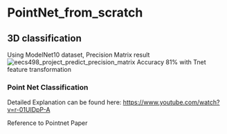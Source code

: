 # PointNet_from_scratch
## 3D classification

Using ModelNet10 dataset, Precision Matrix result
![eecs498_project_predict_precision_matrix](https://user-images.githubusercontent.com/72292146/205480369-662d674c-b750-4121-878c-b1faa9a21c13.png)
Accuracy 81% with Tnet feature transformation

### Point Net Classification
Detailed Explanation can be found here: https://www.youtube.com/watch?v=r-01UIDpP-A

Reference to Pointnet Paper
